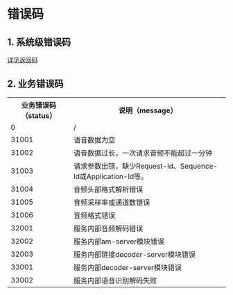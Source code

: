  
# 错误码

## 1. 系统级错误码
[详见返回码](https://aidoc.jd.com/user/returncode.html) 

## 2. 业务错误码

<table>
  <tr>
    <th>业务错误码（status）</th>
    <th>说明（message）</th>
  </tr>
  <tr>
    <td>0</td>
    <td>/</td>
  </tr>
  <tr>
    <td>31001</td>
    <td>语音数据为空</td>
  </tr>
  <tr>
    <td>31002</td>
    <td>语音数据过长，一次请求音频不能超过一分钟</td>
  </tr>
   <tr>
    <td>31003</td>
    <td>请求参数出错，缺少Request-Id、Sequence-Id或Application-Id等。</td>
  </tr>
   <tr>
    <td>31004</td>
    <td>音频头部格式解析错误</td>
  </tr>
   <tr>
    <td>31005</td>
    <td>音频采样率或通道数错误</td>
  </tr>
   <tr>
    <td>31006</td>
    <td>音频格式错误</td>
  </tr>
   <tr>
    <td>32001</td>
    <td>服务内部音频解码错误</td>
  </tr>
   <tr>
    <td>32002</td>
    <td>服务内部am-server模块错误</td>
  </tr>
  <tr>
    <td>32003</td>
    <td>服务内部链接decoder-server模块错误</td>
  </tr>
   <tr>
    <td>33001</td>
    <td>服务内部decoder-server模块错误</td>
  </tr>
   <tr>
    <td>33002</td>
    <td>服务内部语音识别解码失败</td>
  </tr>
</table>


